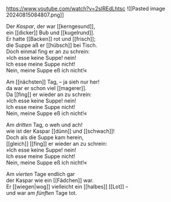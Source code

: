 https://www.youtube.com/watch?v=2sIREdLhtsc
![[Pasted image 20240815084807.png]]

Der _Kaspar_, der war [[kerngesund]],  
ein [[dicker]] Bub und [[kugelrund]].  
Er hatte [[Backen]] rot und [[frisch]];  
die Suppe aß er [[hübsch]] bei Tisch.  
Doch einmal fing er an zu schrein:  
»Ich esse keine Suppe! nein!  
Ich esse meine Suppe nicht!  
Nein, meine Suppe eß ich nicht!«

Am [[nächsten]] Tag, – ja sieh nur her!  
da war er schon viel [[magerer]].  
Da [[fing]] er wieder an zu schrein:  
»Ich esse keine Suppe! nein!  
Ich esse meine Suppe nicht!  
Nein, meine Suppe eß ich nicht!«


Am _dritten_ Tag, o weh und ach!  
wie ist der Kaspar [[dünn]] und [[schwach]]!  
Doch als die Suppe kam herein,  
[[gleich]] [[fing]] er wieder an zu schrein:  
»Ich esse keine Suppe! nein!  
Ich esse meine Suppe nicht!  
Nein, meine Suppe eß ich nicht!«

Am _vierten_ Tage endlich gar  
der Kaspar wie ein [[Fädchen]] war.  
Er [[wiegen|wog]] vielleicht ein [[halbes]] [[Lot]] –  
und war am _fünften_ Tage tot.
